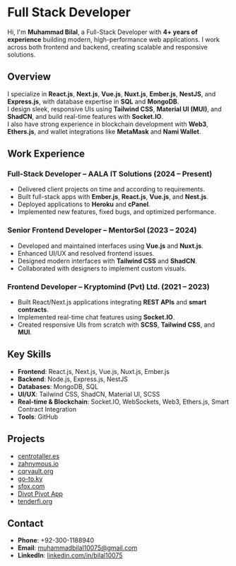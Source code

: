# **Full Stack Developer**

Hi, I'm **Muhammad Bilal**, a Full-Stack Developer with **4+ years of experience** building modern, high-performance web applications. I work across both frontend and backend, creating scalable and responsive solutions.

## **Overview**
I specialize in **React.js**, **Next.js**, **Vue.js**, **Nuxt.js**, **Ember.js**, **NestJS**, and **Express.js**, with database expertise in **SQL** and **MongoDB**.  
I design sleek, responsive UIs using **Tailwind CSS**, **Material UI (MUI)**, and **ShadCN**, and build real-time features with **Socket.IO**.  
I also have strong experience in blockchain development with **Web3**, **Ethers.js**, and wallet integrations like **MetaMask** and **Nami Wallet**.

## **Work Experience**

### **Full-Stack Developer – AALA IT Solutions** (2024 – Present)
- Delivered client projects on time and according to requirements.  
- Built full-stack apps with **Ember.js**, **React.js**, **Vue.js**, and **Nest.js**.  
- Deployed applications to **Heroku** and **cPanel**.  
- Implemented new features, fixed bugs, and optimized performance.

### **Senior Frontend Developer – MentorSol** (2023 – 2024)
- Developed and maintained interfaces using **Vue.js** and **Nuxt.js**.  
- Enhanced UI/UX and resolved frontend issues.  
- Designed modern interfaces with **Tailwind CSS** and **ShadCN**.  
- Collaborated with designers to implement custom visuals.

### **Frontend Developer – Kryptomind (Pvt) Ltd.** (2021 – 2023)
- Built React/Next.js applications integrating **REST APIs** and **smart contracts**.  
- Implemented real-time chat features using **Socket.IO**.  
- Created responsive UIs from scratch with **SCSS**, **Tailwind CSS**, and **MUI**.

## **Key Skills**
- **Frontend**: React.js, Next.js, Vue.js, Nuxt.js, Ember.js  
- **Backend**: Node.js, Express.js, NestJS  
- **Databases**: MongoDB, SQL  
- **UI/UX**: Tailwind CSS, ShadCN, Material UI, SCSS  
- **Real-time & Blockchain**: Socket.IO, WebSockets, Web3, Ethers.js, Smart Contract Integration  
- **Tools**: GitHub

## **Projects**
- [centrotaller.es](https://centrotaller.es/)
- [zahnymous.io](https://zahnymous.io/)
- [cqrvault.org](https://cqrvault.org/)
- [go-to.ky](https://go-to.ky/)
- [sfox.com](https://www.sfox.com/)
- [Divot Pivot App](https://app.divotpivot.com/account/2fa)
- [tenderfi.org](https://www.tenderfi.org/)

## **Contact**
- **Phone**: +92-300-1188940  
- **Email**: muhammadbilal10075@gmail.com  
- **LinkedIn**: [linkedin.com/in/bilal10075](https://www.linkedin.com/in/bilal10075/)
